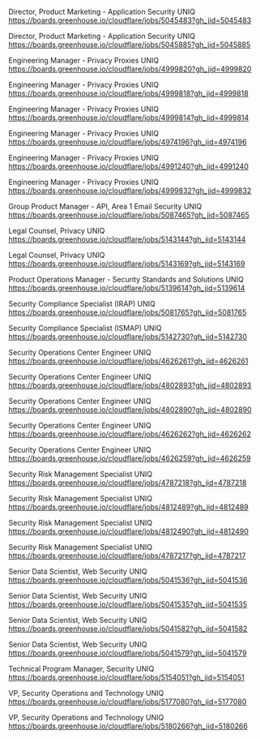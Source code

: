 Director, Product Marketing - Application Security  UNIQ https://boards.greenhouse.io/cloudflare/jobs/5045483?gh_jid=5045483

Director, Product Marketing - Application Security  UNIQ https://boards.greenhouse.io/cloudflare/jobs/5045885?gh_jid=5045885

Engineering Manager - Privacy Proxies UNIQ https://boards.greenhouse.io/cloudflare/jobs/4999820?gh_jid=4999820

Engineering Manager - Privacy Proxies UNIQ https://boards.greenhouse.io/cloudflare/jobs/4999818?gh_jid=4999818

Engineering Manager - Privacy Proxies UNIQ https://boards.greenhouse.io/cloudflare/jobs/4999814?gh_jid=4999814

Engineering Manager - Privacy Proxies UNIQ https://boards.greenhouse.io/cloudflare/jobs/4974196?gh_jid=4974196

Engineering Manager - Privacy Proxies UNIQ https://boards.greenhouse.io/cloudflare/jobs/4991240?gh_jid=4991240

Engineering Manager - Privacy Proxies UNIQ https://boards.greenhouse.io/cloudflare/jobs/4999832?gh_jid=4999832

Group Product Manager - API, Area 1 Email Security UNIQ https://boards.greenhouse.io/cloudflare/jobs/5087465?gh_jid=5087465

Legal Counsel, Privacy UNIQ https://boards.greenhouse.io/cloudflare/jobs/5143144?gh_jid=5143144

Legal Counsel, Privacy UNIQ https://boards.greenhouse.io/cloudflare/jobs/5143169?gh_jid=5143169

Product Operations Manager - Security Standards and Solutions UNIQ https://boards.greenhouse.io/cloudflare/jobs/5139614?gh_jid=5139614

Security Compliance Specialist (IRAP) UNIQ https://boards.greenhouse.io/cloudflare/jobs/5081765?gh_jid=5081765

Security Compliance Specialist (ISMAP) UNIQ https://boards.greenhouse.io/cloudflare/jobs/5142730?gh_jid=5142730

Security Operations Center Engineer UNIQ https://boards.greenhouse.io/cloudflare/jobs/4626261?gh_jid=4626261

Security Operations Center Engineer UNIQ https://boards.greenhouse.io/cloudflare/jobs/4802893?gh_jid=4802893

Security Operations Center Engineer UNIQ https://boards.greenhouse.io/cloudflare/jobs/4802890?gh_jid=4802890

Security Operations Center Engineer UNIQ https://boards.greenhouse.io/cloudflare/jobs/4626262?gh_jid=4626262

Security Operations Center Engineer UNIQ https://boards.greenhouse.io/cloudflare/jobs/4626259?gh_jid=4626259

Security Risk Management Specialist UNIQ https://boards.greenhouse.io/cloudflare/jobs/4787218?gh_jid=4787218

Security Risk Management Specialist UNIQ https://boards.greenhouse.io/cloudflare/jobs/4812489?gh_jid=4812489

Security Risk Management Specialist UNIQ https://boards.greenhouse.io/cloudflare/jobs/4812490?gh_jid=4812490

Security Risk Management Specialist UNIQ https://boards.greenhouse.io/cloudflare/jobs/4787217?gh_jid=4787217

Senior Data Scientist, Web Security UNIQ https://boards.greenhouse.io/cloudflare/jobs/5041536?gh_jid=5041536

Senior Data Scientist, Web Security UNIQ https://boards.greenhouse.io/cloudflare/jobs/5041535?gh_jid=5041535

Senior Data Scientist, Web Security UNIQ https://boards.greenhouse.io/cloudflare/jobs/5041582?gh_jid=5041582

Senior Data Scientist, Web Security UNIQ https://boards.greenhouse.io/cloudflare/jobs/5041579?gh_jid=5041579

Technical Program Manager, Security UNIQ https://boards.greenhouse.io/cloudflare/jobs/5154051?gh_jid=5154051

VP, Security Operations and Technology  UNIQ https://boards.greenhouse.io/cloudflare/jobs/5177080?gh_jid=5177080

VP, Security Operations and Technology  UNIQ https://boards.greenhouse.io/cloudflare/jobs/5180266?gh_jid=5180266


